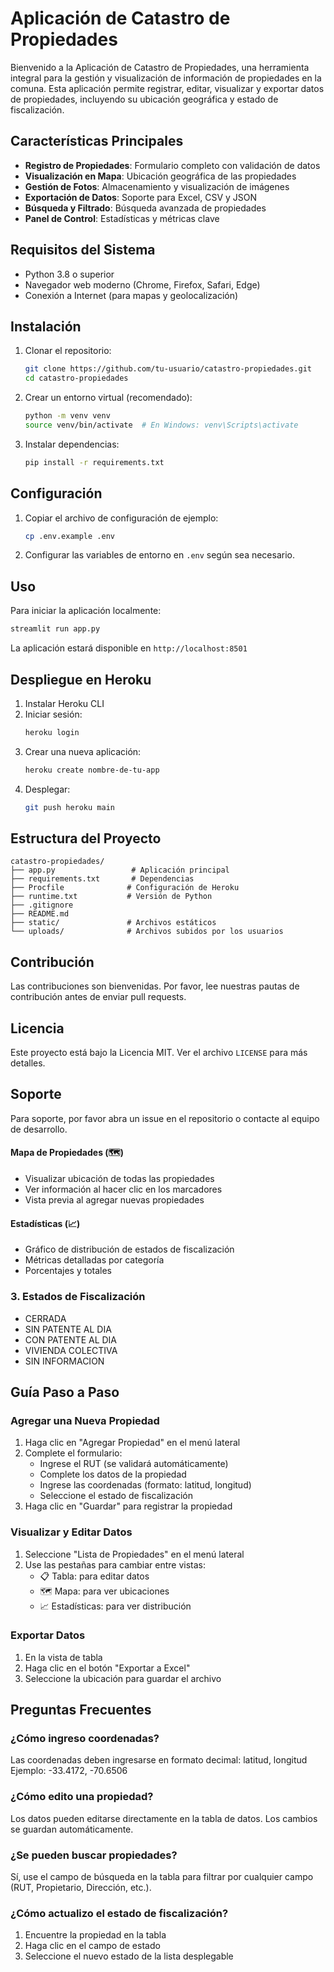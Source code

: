# Aplicación de Catastro de Propiedades

Bienvenido a la Aplicación de Catastro de Propiedades, una herramienta integral para la gestión y visualización de información de propiedades en la comuna. Esta aplicación permite registrar, editar, visualizar y exportar datos de propiedades, incluyendo su ubicación geográfica y estado de fiscalización.

## Características Principales

- **Registro de Propiedades**: Formulario completo con validación de datos
- **Visualización en Mapa**: Ubicación geográfica de las propiedades
- **Gestión de Fotos**: Almacenamiento y visualización de imágenes
- **Exportación de Datos**: Soporte para Excel, CSV y JSON
- **Búsqueda y Filtrado**: Búsqueda avanzada de propiedades
- **Panel de Control**: Estadísticas y métricas clave

## Requisitos del Sistema

- Python 3.8 o superior
- Navegador web moderno (Chrome, Firefox, Safari, Edge)
- Conexión a Internet (para mapas y geolocalización)

## Instalación

1. Clonar el repositorio:
   ```bash
   git clone https://github.com/tu-usuario/catastro-propiedades.git
   cd catastro-propiedades
   ```

2. Crear un entorno virtual (recomendado):
   ```bash
   python -m venv venv
   source venv/bin/activate  # En Windows: venv\Scripts\activate
   ```

3. Instalar dependencias:
   ```bash
   pip install -r requirements.txt
   ```

## Configuración

1. Copiar el archivo de configuración de ejemplo:
   ```bash
   cp .env.example .env
   ```

2. Configurar las variables de entorno en `.env` según sea necesario.

## Uso

Para iniciar la aplicación localmente:

```bash
streamlit run app.py
```

La aplicación estará disponible en `http://localhost:8501`

## Despliegue en Heroku

1. Instalar Heroku CLI
2. Iniciar sesión:
   ```bash
   heroku login
   ```
3. Crear una nueva aplicación:
   ```bash
   heroku create nombre-de-tu-app
   ```
4. Desplegar:
   ```bash
   git push heroku main
   ```

## Estructura del Proyecto

```
catastro-propiedades/
├── app.py                 # Aplicación principal
├── requirements.txt       # Dependencias
├── Procfile              # Configuración de Heroku
├── runtime.txt           # Versión de Python
├── .gitignore
├── README.md
├── static/               # Archivos estáticos
└── uploads/              # Archivos subidos por los usuarios
```

## Contribución

Las contribuciones son bienvenidas. Por favor, lee nuestras pautas de contribución antes de enviar pull requests.

## Licencia

Este proyecto está bajo la Licencia MIT. Ver el archivo `LICENSE` para más detalles.

## Soporte

Para soporte, por favor abra un issue en el repositorio o contacte al equipo de desarrollo.

#### Mapa de Propiedades (🗺️)
- Visualizar ubicación de todas las propiedades
- Ver información al hacer clic en los marcadores
- Vista previa al agregar nuevas propiedades

#### Estadísticas (📈)
- Gráfico de distribución de estados de fiscalización
- Métricas detalladas por categoría
- Porcentajes y totales

### 3. Estados de Fiscalización
- CERRADA
- SIN PATENTE AL DIA
- CON PATENTE AL DIA
- VIVIENDA COLECTIVA
- SIN INFORMACION

## Guía Paso a Paso

### Agregar una Nueva Propiedad
1. Haga clic en "Agregar Propiedad" en el menú lateral
2. Complete el formulario:
   - Ingrese el RUT (se validará automáticamente)
   - Complete los datos de la propiedad
   - Ingrese las coordenadas (formato: latitud, longitud)
   - Seleccione el estado de fiscalización
3. Haga clic en "Guardar" para registrar la propiedad

### Visualizar y Editar Datos
1. Seleccione "Lista de Propiedades" en el menú lateral
2. Use las pestañas para cambiar entre vistas:
   - 📋 Tabla: para editar datos
   - 🗺️ Mapa: para ver ubicaciones
   - 📈 Estadísticas: para ver distribución

### Exportar Datos
1. En la vista de tabla
2. Haga clic en el botón "Exportar a Excel"
3. Seleccione la ubicación para guardar el archivo

## Preguntas Frecuentes

### ¿Cómo ingreso coordenadas?
Las coordenadas deben ingresarse en formato decimal: latitud, longitud
Ejemplo: -33.4172, -70.6506

### ¿Cómo edito una propiedad?
Los datos pueden editarse directamente en la tabla de datos. Los cambios se guardan automáticamente.

### ¿Se pueden buscar propiedades?
Sí, use el campo de búsqueda en la tabla para filtrar por cualquier campo (RUT, Propietario, Dirección, etc.).

### ¿Cómo actualizo el estado de fiscalización?
1. Encuentre la propiedad en la tabla
2. Haga clic en el campo de estado
3. Seleccione el nuevo estado de la lista desplegable
